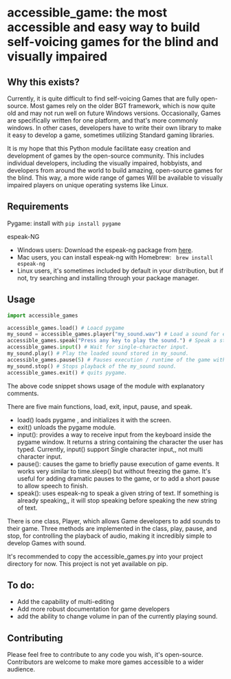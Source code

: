 # accessible_game: the most accessible and easy way to build self-voicing games for the blind and visually impaired


## Why this exists?

Currently, it is quite difficult to find self-voicing Games that are fully open-source. Most games rely on the older BGT framework, which is now quite old and may not run well on future Windows versions. Occasionally, Games are specifically written for one platform, and that's more commonly windows. In other cases, developers have to write their own library to make it easy to develop a game, sometimes utilizing Standard gaming libraries.

It is my hope that this Python module facilitate easy creation and development of games by the open-source community. This includes individual developers, including the visually impaired, hobbyists, and developers from around the world to build amazing, open-source games for the blind. This way, a more wide range of games Will be available to visually impaired players on unique operating systems like Linux.

## Requirements

Pygame: install with `pip install pygame`

espeak-NG

- Windows users: Download the espeak-ng package from [here](https://github.com/espeak-ng/espeak-ng/).
- Mac users, you can install espeak-ng with Homebrew: ` brew install espeak-ng`
- Linux users, it's sometimes included by default in your distribution, but if not, try searching and installing through your package manager.

## Usage

``` Python
import accessible_games

accessible_games.load() # Loacd pygame
my_sound = accessible_games.player("my_sound.wav") # Load a sound for easy playback later
accessible_games.speak("Press any key to play the sound.") # Speak a string using espeak-ng.
accessible_games.input() # Wait for single-character input.
my_sound.play() # Play the loaded sound stored in my_sound.
accessible_games.pause(5) # Pauses execution / runtime of the game without freezing it.
my_sound.stop() # Stops playback of the my_sound sound.
accessible_games.exit() # quits pygame.
```


The above code snippet shows usage of the module with explanatory comments.

There are five main functions, load, exit, input, pause, and speak.

- load() loads pygame , and initializes it with the screen.
- exit() unloads the pygame module.
- input(): provides a way to receive input from the keyboard inside the pygame window. It returns a string containing the character the user has typed. Currently, input() support Single character input,, not multi character input.
- pause(): causes the game to briefly pause execution of game events. It works very similar to time.sleep() but without freezing the game. It's useful for adding dramatic pauses to the game, or to add a short pause to allow speech to finish.
- speak(): uses espeak-ng to speak a given string of text. If something is already speaking,, it will stop speaking before speaking the new string of text.

There is one class, Player, which allows Game developers to add sounds to their game. Three methods are implemented in the class, play, pause, and stop, for controlling the playback of audio, making it incredibly simple to develop Games with sound.


It's recommended to copy the accessible_games.py into your project directory for now. This project is not yet available on pip.

## To do:

- Add the capability of multi-editing
- Add more robust documentation for game developers
- add the ability to change volume in pan of the currently playing sound.

## Contributing

Please feel free to contribute to any code you wish, it's open-source. Contributors are welcome to make more games accessible to a wider audience.
